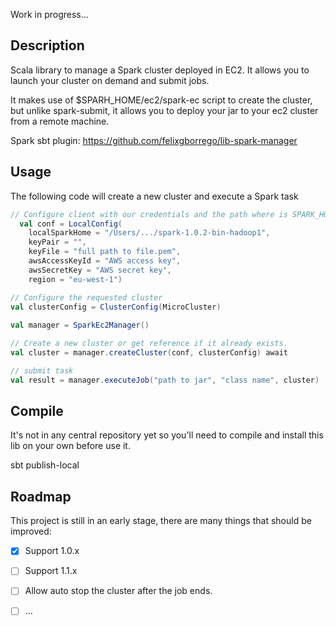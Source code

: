 Work in progress...

## Description
Scala library to manage a Spark cluster deployed in EC2.
It allows you to launch your cluster on demand and submit jobs.

It makes use of $SPARH_HOME/ec2/spark-ec script to create the cluster,
but unlike spark-submit, it allows you to deploy your jar to your ec2 cluster from a remote machine.

Spark sbt plugin: https://github.com/felixgborrego/lib-spark-manager

## Usage

The following code will create a new cluster and execute a Spark task 

```scala
// Configure client with our credentials and the path where is SPARK_HOME. 
  val conf = LocalConfig(
    localSparkHome = "/Users/.../spark-1.0.2-bin-hadoop1",
    keyPair = "",
    keyFile = "full path to file.pem",
    awsAccessKeyId = "AWS access key",
    awsSecretKey = "AWS secret key",
    region = "eu-west-1")

// Configure the requested cluster
val clusterConfig = ClusterConfig(MicroCluster)
 
val manager = SparkEc2Manager()

// Create a new cluster or get reference if it already exists.
val cluster = manager.createCluster(conf, clusterConfig) await

// submit task
val result = manager.executeJob("path to jar", "class name", cluster)
```

## Compile

It's not in any central repository yet so you'll need to compile and install this lib on your own before use it. 

sbt publish-local


## Roadmap

This project is still in an early stage, there are many things that should be improved:

- [X] Support 1.0.x
- [ ] Support 1.1.x
- [ ] Allow auto stop the cluster after the job ends.
- [ ] ...

